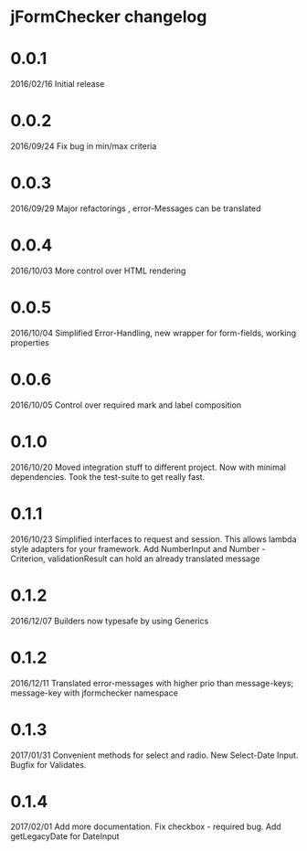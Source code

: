 # jFormChecker changelog


# 0.0.1 

2016/02/16 Initial release

# 0.0.2 

2016/09/24 Fix bug in min/max criteria

# 0.0.3

2016/09/29 Major refactorings , error-Messages can be translated

# 0.0.4 

2016/10/03 More control over HTML rendering

# 0.0.5 

2016/10/04 Simplified Error-Handling, new wrapper for form-fields, working properties

# 0.0.6 

2016/10/05 Control over required mark and label composition

# 0.1.0 

2016/10/20 Moved integration stuff to different project. Now with minimal dependencies. Took the test-suite to get really fast.

# 0.1.1 

2016/10/23 Simplified interfaces to request and session. This allows lambda style adapters for your framework. Add NumberInput and Number - Criterion, validationResult can hold an already translated message

# 0.1.2 

2016/12/07 Builders now typesafe by using Generics

# 0.1.2 

2016/12/11 Translated error-messages with higher prio than message-keys; message-key with jformchecker namespace

# 0.1.3 

2017/01/31 Convenient methods for select and radio. New Select-Date Input. Bugfix for Validates.

# 0.1.4

2017/02/01 Add more documentation. Fix checkbox - required bug. Add getLegacyDate for DateInput

